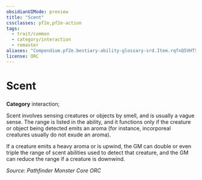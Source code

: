 ```yaml
---
obsidianUIMode: preview
title: "Scent"
cssclasses: pf2e,pf2e-action
tags:
  - trait/common
  - category/interaction
  - remaster
aliases: "Compendium.pf2e.bestiary-ability-glossary-srd.Item.rqfnQ5VHT5hxm25r"
license: ORC
---
```

# Scent

### 

**Category** interaction; 




Scent involves sensing creatures or objects by smell, and is usually a vague sense. The range is listed in the ability, and it functions only if the creature or object being detected emits an aroma (for instance, incorporeal creatures usually do not exude an aroma).

If a creature emits a heavy aroma or is upwind, the GM can double or even triple the range of scent abilities used to detect that creature, and the GM can reduce the range if a creature is downwind.

*Source: Pathfinder Monster Core*
*ORC*